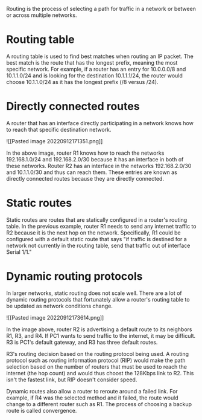 Routing is the process of selecting a path for traffic in a network or between or across multiple networks.

# Routing table
A routing table is used to find best matches when routing an IP packet. The best match is the route that has the longest prefix, meaning the most specific network. For example, if a router has an entry for 10.0.0.0/8 and 10.1.1.0/24 and is looking for the destination 10.1.1.1/24, the router would choose 10.1.1.0/24 as it has the longest prefix (/8 versus /24).

# Directly connected routes
A router that has an interface directly participating in a network knows how to reach that specific destination network.

![[Pasted image 20220912171351.png]]

In the above image, router R1 knows how to reach the networks 192.168.1.0/24 and 192.168.2.0/30 because it has an interface in both of these networks. Router R2 has an interface in the networks 192.168.2.0/30 and 10.1.1.0/30 and thus can reach them. These entries are known as directly connected routes because they are directly connected.

# Static routes
Static routes are routes that are statically configured in a router's routing table. In the previous example, router R1 needs to send any internet traffic to R2 because it is the next hop on the network. Specifically, R1 could be configured with a default static route that says "if traffic is destined for a network not currently in the routing table, send that traffic out of interface Serial 1/1."

# Dynamic routing protocols
In larger networks, static routing does not scale well. There are a lot of dynamic routing protocols that fortunately allow a router's routing table to be updated as network conditions change.

![[Pasted image 20220912173614.png]]

In the image above, router R2 is advertising a default route to its neighbors R1, R3, and R4. If PC1 wants to send traffic to the internet, it may be difficult. R3 is PC1's default gateway, and R3 has three default routes.

R3's routing decision based on the routing protocol being used. A routing protocol such as routing information protocol (RIP) would make the path selection based on the number of routers that must be used to reach the internet (the hop count) and would thus choost the 128Kbps link to R2. This isn't the fastest link, but RIP doesn't consider speed.

Dynamic routes also allow a router to reroute around a failed link. For example, if R4 was the selected method and it failed, the route would change to a different router such as R1. The process of choosing a backup route is called convergence.